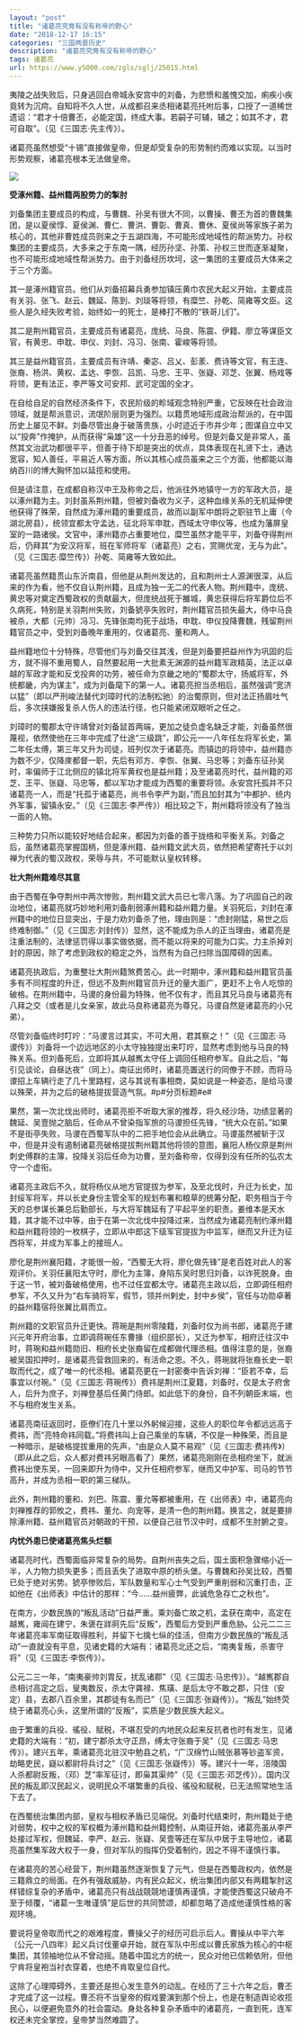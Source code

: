 ```yaml
---
layout: "post"
title: "诸葛亮究竟有没有称帝的野心"
date: "2018-12-17 16:15"
categories: "三国两晋历史"
description: "诸葛亮究竟有没有称帝的野心"
tags: 诸葛亮
url: https://www.y5000.com/zgls/sglj/25015.html
---
```






夷陵之战失败后，只身逃回白帝城永安宫中的刘备，为悲愤和羞愧交加，痢疾小疾竟转为沉疴。自知将不久人世，从成都召来丞相诸葛亮托咐后事，口授了一道稀世遗诏：“君才十倍曹丕，必能定国，终成大事。若嗣子可辅，辅之；如其不才，君可自取”。（见《三国志·先主传》）。

诸葛亮虽然想受“十锡”直接做皇帝，但是却受复杂的形势制约而难以实现。以当时形势观察，诸葛亮根本无法做皇帝。

![](https://img.y5000.com/uploads/allimg/170817/8-1FQG34020153.jpg)

**受涿州籍、益州籍两股势力的掣肘**

刘备集团主要成员的构成，与曹魏、孙吴有很大不同，以曹操、曹丕为首的曹魏集团，是以夏侯惇、夏侯渊、曹仁、曹洪、曹彰、曹真、曹休、夏侯尚等家族子弟为核心的，其他非曹姓成员则来之于五湖四海，不可能形成地域性的帮派势力。孙权集团的主要成员，大多来之于东南一隅，经历孙坚、孙策、孙权三世而逐渐凝聚，也不可能形成地域性帮派势力。由于刘备经历坎坷，这一集团的主要成员大体来之于三个方面。

其一是涿州籍官员。他们从刘备招幕兵勇参加镇压黄巾农民大起义开始，主要成员有关羽、张飞、赵云、魏延、陈到、刘琰等将领，有糜竺、孙乾、简雍等文臣。这些人是久经失败考验，始终如一的死士，是棒打不散的“铁哥儿们”。

其二是荆州籍官员，主要成员有诸葛亮，庞统、马良、陈震、伊籍、廖立等谋臣文官，有黄忠、申耽、申仪、刘封、冯习、张南、霍峻等将领。

其三是益州籍官员，主要成员有许靖、秦宓、吕乂、彭羕、费诗等文官，有王连、张裔、杨洪、黄权、孟达、李恢、吕凯、马忠、王平、张嶷、邓芝、张翼、杨戏等将领，更有法正，李严等文可安邦、武可定国的全才。

在自给自足的自然经济条件下，农民阶级的畛域观念特别严重，它反映在社会政治领域，就是帮派意识，流氓阶层则更为强烈。以籍贯地域形成政治帮派的，在中国历史上屡见不鲜。刘备尽管出身于破落贵族，小时迹近于市井少年；图谋自立中又以“投奔”作掩护，从而获得“枭雄”这一十分丑恶的绰号。但是刘备又是非常人，虽然其文治武功都很平平，但善于待下却是突出的优点，具体表现在礼贤下士，通达宽容，知人善任，平易近人等方面，所以其核心成员虽来之三个方面，他都能以海纳百川的博大胸怀加以延揽和使用。

但是请注意，在成都自称汉中王及称帝之后，他派往外地镇守一方的军政大员，是以涿州籍为主。刘封虽系荆州籍，但被刘备收为义子，这种血缘关系的无机延伸使他获得了殊荣，自然成为涿州籍的重要成员，故而以副军中朗将之职驻节上庸（今湖北房县），统领宜都太守孟达，征北将军申耽，西域太守申仪等，也成为藩屏皇室的一路诸侯。文官中，涿州籍亦占重要地位，糜竺虽然才能平平，刘备夺得荆州后，仍拜其“为安汉将军，班在军师将军（诸葛亮）之右，赏赐优宠，无与为此”。（见《三国志·糜竺传》）孙乾、简雍等大致如此。

诸葛亮虽然籍贯山东沂南县，但他是从荆州发达的，且和荆州士人源渊很深，从后来的作为看，他不仅自认荆州籍，且成为独一无二的代表人物。荆州籍中，庞统、黄忠等对奠定西蜀政权的贡献最大，但庞统战死于雒城，黄忠获得后将军爵位后不久病死，特别是关羽荆州失败，刘备猇亭失败时，荆州籍官员损失最大，侍中马良被杀，大都（元帅）冯习、先锋张南均死于战场，申耽、申仪投降曹魏，残留荆州籍官员之中，受到刘备晚年重用的，仅诸葛亮、董和两人。

益州籍地位十分特殊，尽管他们与刘备交往其浅，但是刘备要把益州作为巩固的后方，就不得不重用蜀人，自然要起用一大批素无渊源的益州籍军政精英，法正以卓越的军政才能和反戈投奔的功劳，被任命为京畿之地的“蜀郡太守，扬威将军，外统都畿，内为谋主”，成为刘备麾下的第一人。诸葛亮担当丞相后，虽然强调“宽济以猛”（即以严刑峻法替代刘璋时代的法制松驰）的治蜀原则，但对法正扬眉吐气后，多次挟嫌报复杀人伤人的违法行径，也只能紧闭双眼听之任之。

刘璋时的蜀郡太守许靖曾对刘备鼠首两端，更加之徒负虚名缺乏才能，刘备虽然很蔑视，依然使他在三年中完成了仕途“三级跳”，即公元一一八年任左将军长史，第二年任太傅，第三年又升为司徒，班列仅次于诸葛亮。而镇边的将领中，益州籍亦为数不少，仅降庲都督一职，先后有邓方、李恢、张翼、马忠等；刘备东征孙吴时，率偏师于江北侧应的镇北将军黄权也是益州籍；及至诸葛亮时代，益州籍的邓芝、王平、张嶷、马忠等，都以军功才能成为西蜀的重要将领。永安宫托孤并不只诸葛亮一人，而是“托孤于诸葛亮，尚书令李严为副，”而且加封其为“中都护、统内外军事，留镇永安。”（见《三国志·李严传》）相比较之下，荆州籍将领没有了独当一面的人物。

三种势力只所以能较好地结合起来，都因为刘备的善于拢络和平衡关系。刘备之后，虽然诸葛亮掌握国柄，但是涿州籍、益州籍文武大员，依然把希望寄托于以刘禅为代表的蜀汉政权，荣辱与共，不可能默认皇权转移。

**壮大荆州籍难尽其意**

由于西蜀在争夺荆州中两次惨败，荆州籍文武大员已七零八落。为了巩固自己的政治地位，诸葛亮就巧妙地利用刘备削弱涿州籍和益州籍力量。关羽死后，刘封在涿州籍中的地位日显突出，于是力劝刘备杀了他，理由则是：“虑封刚猛，易世之后终难制御。”（见《三国志·刘封传》）显然，这不能成为杀人的正当理由，诸葛亮是注重法制的，法律惩罚得以事实做依据，而不能以将来的可能为口实。力主杀掉刘封的原因，除了考虑到政权的稳定之外，当然有为自己扫除当国障碍的因素。

诸葛亮执政后，为重整壮大荆州籍煞费苦心。此一时期中，涿州籍和益州籍官员虽多有不同程度的升迁，但远不及荆州籍官员升迁的量大面广，更赶不上令人吃惊的破格。在荆州籍中，马谡的身份最为特殊，他不仅有才，而且其兄马良与诸葛亮有八拜之交（或者是儿女亲家，故此马良称诸葛亮为尊兄，马谡自然是诸葛亮的小兄弟）。

尽管刘备临终时叮咛：“马谡言过其实，不可大用，君其察之！”（见《三国志·马谡传》）刘备将一个边远地区的小太守独独提出来叮咛，显然考虑到他与马良的特殊关系。但刘备死后，立即将其从越嶲太守任上调回任相府参军。自此之后，“每引见谈论，自昼达夜”（同上）。南征出师时，诸葛亮置送行的同僚于不顾，而将马谡招上车辆行走了几十里路程，这与其说有事相商，莫如说是一种姿态，是给马谡以殊荣，并为之后的破格提拔营造气氛。#p#分页标题#e#

果然，第一次北伐出师时，诸葛亮拒不听取大家的推荐，将久经沙场，功绩显著的魏延、吴壹抛之脑后，任命从不曾染指军旅的马谡担任先锋，“统大众在前。”如果不是街亭失败，马谡在西蜀军队中的二把手地位会从此确立。马谡虽然被斩于汉中，但是并没有遏制诸葛亮破格提拔荆州籍其他将领的意图，襄阳人杨仪原是荆州刺史傅群的主簿，投降关羽后任命为功曹，至刘备称帝，仅得到没有任所的弘农太守一个虚衔。

诸葛亮主政后不久，就将杨仪从地方官提拔为参军，及至北伐时，升迁为长史，加封绥军将军，并以长史身份主管全军的规划布署和粮草的统筹分配，职务相当于今天的总参谋长兼总后勤部长，与大将军魏延有了平起平坐的职责。姜维本是天水籍，其才能不过中等，由于在第一次北伐中投降过来，当然成为诸葛亮制约涿州籍和益州籍将领的一枚棋子，立即从中郎这下级军官提拔为中监军，继而又升迁为征西将军，并成为军事上的接班人。

廖化是荆州襄阳籍，才能很一般，“西蜀无大将，廖化做先锋”是老百姓对此人的客观评价。关羽任襄阳太守时，廖化为主簿，身陷东吴时思归刘备，以诈死脱身。由于这一节，被刘备破格使用，也不过任宜都太守。诸葛亮主政以后，立即调任相府参军，不久又升为“右车骑将军，假节，领并州剌史，封中乡侯”，官任与功勋卓著的益州籍宿将张翼比肩而立。

荆州籍的文职官员升迁更快。蒋琬是荆州零陵籍，刘备时仅为尚书郎，诸葛亮于建兴元年开府治事，立即调蒋琬任东曹掾（组织部长），又迁为参军，相府迁往汉中时，蒋琬和益州籍勋旧、相府长史张裔留在成都做代理丞相。值得注意的是，张裔被吴国扣押时，是诸葛亮营救回来的，有活命之恩。不久，蒋琬就将张裔长史一职取而代之，成了唯一的代丞相。诸葛亮更在一封密奏中告诉刘禅：“臣若不幸，后事宜以付琬。”（见《三国志·蒋琬传》）费祎是荆州江夏籍，刘备时，仅是太子府舍人，后升为庶子，刘禅登基后任黄门侍郎。如此低下的身份，自不列朝臣末端，也不与相府发生关系。

诸葛亮南征返回时，臣僚们在几十里以外躬候迎接，这些人的职位年令都远远高于费祎，而“亮特命祎同载。”将费祎叫上自己乘坐的车辆，不仅是一种殊荣，而且是一种暗示，是破格提拔重用的先声，“由是众人莫不易观”（见《三国志·费祎传》）（即从此之后，众人都对费祎另眼高看了）果然，诸葛亮刚刚在丞相府坐下，就派费祎出使东吴，一回来即升为侍中，又升任相府参军，继而又中护军、司马的节节高升，并成为丞相一职的第三梯队。

此外，荆州籍的董和、刘巴、陈震、董允等都被重用，在《出师表》中，诸葛亮向刘禅推荐的郭攸之，费祎、董允、向宠等，是清一色的荆州籍。换言之，就是要排除涿州籍、益州籍官员对朝政的干预，以便自己驻节汉中时，成都不生肘腑之变。

**内忧外患已使诸葛亮焦头烂额**

诸葛亮时代，西蜀面临非常复杂的局势。自荆州丧失之后，国土面积急骤缩小近一半，人力物力损失更多；而且丢失了进取中原的桥头堡。与曹魏和孙吴比较，西蜀已处于绝对劣势。猇亭惨败后，军队数量和军心士气受到严重削弱和沉重打击，正如他在《出师表》中估计的那样：“今……益州疲弊，此诚危急存亡之秋也”。

在南方，少数民族的“叛乱活动”日益严重。乘刘备亡故之机，孟获在南中，高定在越嶲，雍闿在建宁，朱褒在牂牁先后“反叛”，西蜀后方受到严重危胁。公元二二三年诸葛亮率军南征取得胜利，并留下七擒七纵的佳活，但南方少数民族的“叛乱活动”一直就没有平息，见诸史籍的大端有：诸葛亮北还之后，“南夷复叛，杀害守将”（见《三国志·李恢传》）。

公元二三一年，“南夷豪帅刘胄反，扰乱诸郡”（见《三国志·马忠传》）。“越嶲郡自丞相讨高定之后，叟夷数反，杀太守龚禄、焦璜、是后太守不敢之郡，只住（安定）县，去郡八百余里，其郡徒有名而已”（见《三国志·张嶷传》）。“叛乱”始终荧绕于诸葛亮心头，这里所谓的“反叛”，实质是少数民族大起义。

由于繁重的兵役、徭役、赋税，不堪忍受的内地民众起来反抗者也时有发生，见诸史籍的大端有：“初，建宁郡杀太守正昂，缚太守张裔于吴”（见《三国志·马忠传》）。建兴五年，乘诸葛亮北驻汉中勉县之机，“广汉绵竹山贼张慕等钞盗军资，劫略吏民，嶷以都尉将兵讨之”（见《三国志·张嶷传》）等。建兴十一年，涪陵国人杀都尉反叛，（邓）芝“率军征讨，即枭其渠帅”（见《三国志·邓芝传》）。国内汉民的叛乱即汉民起义，说明民众不堪繁重的兵役、徭役和赋税，已无法照常地生活下去了。

在西蜀统治集团内部，皇权与相权矛盾已见端倪。刘备时代结束时，荆州籍处于绝对弱势，权中之权的军权概为涿州籍和益州籍控制，从南征开始，诸葛亮虽从李严处接过军权，但魏延、李严、赵云、张嶷、吴壹等还在军队中居于主导地位，诸葛亮虽然集军政大权于一身，但对军队的指挥仍受着制约，因之不得不谨慎行事。

在诸葛亮的苦心经营下，荆州籍虽然逐渐恢复了元气，但是在西蜀政权内，依然是三籍鼎立的局面。在外有强敌威胁，内有民众起义，统治集团内部又有两籍掣肘这样错综复杂的矛盾中，诸葛亮只有战战競競地谨慎再谨慎，才能使西蜀这只破舟不至于倾覆，“诸葛一生唯谨慎”是后世的共同赞颂，却都忽略了造成他谨慎性格的客观环境。

要说将皇帝取而代之的艰难程度，曹操父子的经历可启示后人。曹操从中平六年（公元一八四年）起义兵讨伐董卓开始，就在军队中形成以曹氏家族为核心的中枢集团，其领袖地位从不曾动摇。随着中国北方的统一，民众对他已信赖依附，但他宁肯将皇袍当衬衣穿着，也绝不肯取皇位自代。

这除了心理障碍外，主要还是担心发生意外的动乱。在经历了三十六年之后，曹丕才完成了这一过程。曹丕将不当皇帝的假戏要演到那个份上，也是在制造舆论收揽民心，以便避免意外的社会震动。身处各种复杂矛盾中的诸葛亮，一直到死，连军权还未完全掌控，皇帝梦当然难圆了。
